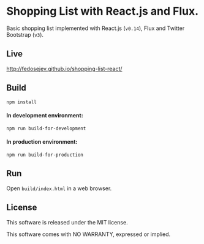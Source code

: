 # Shopping List with React.js and Flux.

Basic shopping list implemented with React.js (`v0.14`), Flux and Twitter Bootstrap (`v3`).

## Live

http://fedosejev.github.io/shopping-list-react/

## Build

`npm install`

#### In development environment:

`npm run build-for-development`

#### In production environment:

`npm run build-for-production`

## Run

Open `build/index.html` in a web browser.

## License

This software is released under the MIT license.

This software comes with NO WARRANTY, expressed or implied.
